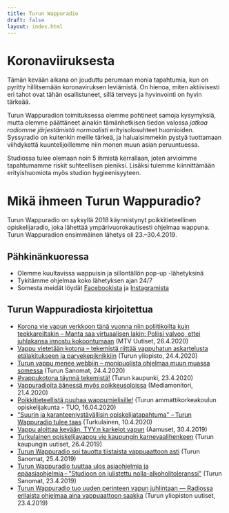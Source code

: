 ```yaml
---
title: Turun Wappuradio
draft: false
layout: index.html
---
```


# Koronaviiruksesta

Tämän kevään aikana on jouduttu perumaan monia tapahtumia, kun on pyritty hillitsemään koronaviruksen leviämistä. On 
hienoa, miten aktiivisesti eri tahot ovat tähän osallistuneet, sillä terveys ja hyvinvointi on hyvin tärkeää.

Turun Wappuradion toimituksessa olemme pohtineet samoja kysymyksiä, mutta olemme päättäneet ainakin tämänhetkisen
tiedon valossa *jatkaa radiomme järjestämistä normaalisti* erityisolosuhteet huomioiden. Syssyradio on kuitenkin meille
tärkeä, ja haluaisimmekin pystyä tuottamaan viihdykettä kuuntelijoillemme niin monen muun asian peruuntuessa. 

Studiossa tulee olemaan noin 5 ihmistä kerrallaan, joten arvioimme tapahtumamme riskit suhteellisen pieniksi. Lisäksi 
tulemme kiinnittämään erityishuomiota myös studion hygieenisyyteen.

# Mikä ihmeen Turun Wappuradio?

Turun Wappuradio on syksyllä 2018 käynnistynyt poikkitieteellinen opiskelijaradio, joka lähettää ympärivuorokautisesti ohjelmaa wappuna. Turun Wappuradion ensimmäinen lähetys oli 23.–30.4.2019.

## Pähkinänkuoressa

* Olemme kuultavissa wappuisin ja sillontällön pop-up -lähetyksinä
* Tykitämme ohjelmaa koko lähetyksen ajan 24/7
* Somesta meidät löydät [Facebookista](https://www.facebook.com/turunwappuradio/) ja [Instagramista](https://www.instagram.com/turunwappuradio/)

## Turun Wappuradiosta kirjoitettua

* [Korona vie vapun verkkoon tänä vuonna niin poliitikoilta kuin teekkareiltakin – Manta saa virtuaalisen lakin: Poliisi valvoo, ettei juhlakansa innostu kokoontumaan](https://www.mtvuutiset.fi/artikkeli/korona-vie-vapun-verkkoon-tana-vuonna-niin-poliitikoilta-kuin-teekkareiltakin-manta-saa-virtuaalisen-lakin-poliisi-valvoo-ettei-juhlakansa-innostu-kokoontumaan/7801918) (MTV Uutiset, 26.4.2020)
* [Vappu vietetään kotona – tekemistä riittää vappuhatun askartelusta etälakitukseen ja parvekepiknikkiin](https://www.utu.fi/fi/ajankohtaista/uutinen/vappu-vietetaan-kotona) (Turun yliopisto, 24.4.2020)
* [Turun vappu menee webbiin – monipuolista ohjelmaa muun muassa somessa](https://www.ts.fi/uutiset/paikalliset/4935196/Turun+vappu+menee+webbiin++monipuolista+ohjelmaa+muun+muassa+somessa) (Turun Sanomat, 24.4.2020)
* [#vappukotona täynnä tekemistä!](https://www.turku.fi/uutinen/2020-04-23_vappukotona-taynna-tekemista) (Turun kaupunki, 23.4.2020)
* [Vappuradioita äänessä myös poikkeusoloissa](https://www.mediamonitori.fi/index.php/uutiset/2129-vappuradioita-aeaenessae-myoes-poikkeusoloissa) (Mediamonitori, 21.4.2020)
* [Poikkitieteellistä puuhaa wappumielisille!](https://opiskelijakunta.net/blog/poikkitieteellista-puuhaa-wappumielisille/) (Turun ammattikorkeakoulun opiskelijakunta - TUO, 16.04.2020)
* ["Suurin ja karanteeniystävällisin opiskelijatapahtuma" – Turun Wappuradio tulee taas](https://www.turkulainen.fi/paikalliset/1471033) (Turkulainen, 10.4.2020)
* [Vappu aloittaa kevään, TYY:n karkelot vapun](https://www.aamuset.fi/teemat/4556167/Vappu+aloittaa+kevaan+TYYn+karkelot+vapun) (Aamuset, 30.4.2019)
* [Turkulainen opiskelijavappu vie kaupungin karnevaalihenkeen](https://www.turku.fi/uutinen/2019-04-26_turkulainen-opiskelijavappu-vie-kaupungin-karnevaalihenkeen) (Turun kaupungin uutiset, 26.4.2019)
* [Turun Wappuradio soi tauotta tiistaista vappuaattoon asti](https://www.ts.fi/tstv/1074829915/Turun+Wappuradio+soi+tauotta+tiistaista+vappuaattoon+asti) (Turun Sanomat, 25.4.2019)
* [Turun Wappuradio tuuttaa ulos asiaohjelmia ja epäasiaohjelmia – "Studioon on julistettu nolla-alkoholitoleranssi"](https://www.ts.fi/uutiset/paikalliset/4555218/Turun+Wappuradio+tuuttaa+ulos+asiaohjelmia+ja+epaasiaohjelmiaStudioon+on+julistettu+nollaalkoholitoleranssi) (Turun Sanomat, 23.4.2019)
* [Turun Wappuradio tuo uuden perinteen vapun juhlintaan — Radiossa erilaista ohjelmaa aina vappuaattoon saakka](https://www.utu.fi/fi/ajankohtaista/uutinen/turun-wappuradio-tuo-uuden-perinteen-vapun-juhlintaan-radiossa-erilaista) (Turun yliopiston uutiset, 23.4.2019)

<div id="calendar-root"></div>
